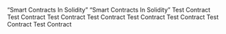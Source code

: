 “Smart Contracts In Solidity”
“Smart Contracts In Solidity”
Test Contract
Test Contract
Test Contract
Test Contract
Test Contract
Test Contract
Test Contract
Test Contract
